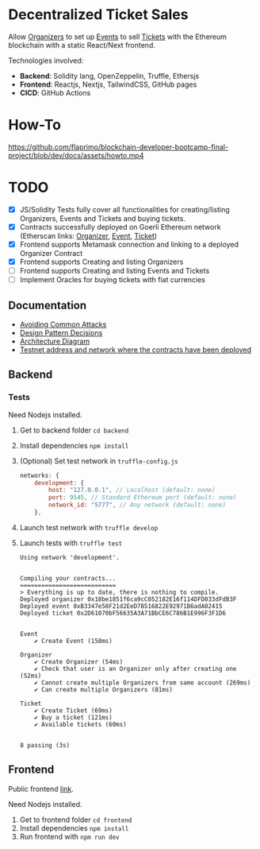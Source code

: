 # Decentralized Ticket Sales

Allow [Organizers](backend/contracts/Organizer.sol) to set up [Events](backend/contracts/Event.sol) to sell [Tickets](backend/contracts/Ticket.sol) with the Ethereum blockchain with a static React/Next frontend.

Technologies involved:

- **Backend**: Solidity lang, OpenZeppelin, Truffle, Ethersjs
- **Frontend**: Reactjs, Nextjs, TailwindCSS, GitHub pages
- **CICD**: GitHub Actions

# How-To

https://github.com/flaprimo/blockchain-developer-bootcamp-final-project/blob/dev/docs/assets/howto.mp4

# TODO

- [x] JS/Solidity Tests fully cover all functionalities for creating/listing Organizers, Events and Tickets and buying tickets.
- [x] Contracts successfully deployed on Goerli Ethereum network (Etherscan links: [Organizer](https://goerli.etherscan.io/address/0x5011A3749ed722D382aa25f7268454EAf9601720), [Event](https://goerli.etherscan.io/address/0xB753038FEF52277cB7298a3eA0Ad2876132B37D2), [Ticket](https://goerli.etherscan.io/address/0xdF8a4E3EF4A65350Cba1658B32D3d2b8182b54f8))
- [x] Frontend supports Metamask connection and linking to a deployed Organizer Contract
- [x] Frontend supports Creating and listing Organizers
- [ ] Frontend supports Creating and listing Events and Tickets
- [ ] Implement Oracles for buying tickets with fiat currencies

## Documentation

- [Avoiding Common Attacks](docs/avoiding_common_attacks.md)
- [Design Pattern Decisions](docs/design_pattern_decisions.md)
- [Architecture Diagram](docs/blockchain_ticketing_system.drawio)
- [Testnet address and network where the contracts have been deployed](docs/deployed_address.txt)

## Backend

### Tests

Need Nodejs installed.

1. Get to backend folder `cd backend`
2. Install dependencies `npm install`
3. (Optional) Set test network in `truffle-config.js`
   ```js
   networks: {
       development: {
           host: "127.0.0.1", // Localhost (default: none)
           port: 9545, // Standard Ethereum port (default: none)
           network_id: "5777", // Any network (default: none)
       },
   ```
4. Launch test network with `truffle develop`
5. Launch tests with `truffle test`

   ```log
   Using network 'development'.


   Compiling your contracts...
   ===========================
   > Everything is up to date, there is nothing to compile.
   Deployed organizer 0x18be1851f6ca9cC052182E16f114DFD033dFdB3F
   Deployed event 0xB3347e58F21d2EeD7B516822E92971B6adA02415
   Deployed ticket 0x2D61070bF56635A3A71BbCE6C786B1E996F3F1D6


   Event
       ✔ Create Event (158ms)

   Organizer
       ✔ Create Organizer (54ms)
       ✔ Check that user is an Organizer only after creating one (52ms)
       ✔ Cannot create multiple Organizers from same account (269ms)
       ✔ Can create multiple Organizers (81ms)

   Ticket
       ✔ Create Ticket (69ms)
       ✔ Buy a ticket (121ms)
       ✔ Available tickets (60ms)


   8 passing (3s)
   ```

## Frontend

Public frontend [link](https://flaprimo.github.io/blockchain-developer-bootcamp-final-project/).

Need Nodejs installed.

1. Get to frontend folder `cd frontend`
2. Install dependencies `npm install`
3. Run frontend with `npm run dev`

